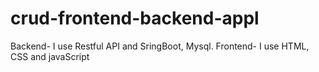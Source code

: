 # crud-frontend-backend-appl
Backend- I use Restful API and SringBoot, Mysql. Frontend- I use HTML, CSS and javaScript
